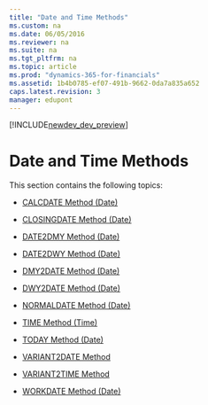 ```yaml
---
title: "Date and Time Methods"
ms.custom: na
ms.date: 06/05/2016
ms.reviewer: na
ms.suite: na
ms.tgt_pltfrm: na
ms.topic: article
ms.prod: "dynamics-365-for-financials"
ms.assetid: 1b4b0785-ef07-491b-9662-0da7a835a652
caps.latest.revision: 3
manager: edupont
---
```


[!INCLUDE[newdev_dev_preview](../includes/newdev_dev_preview.md)]

# Date and Time Methods
This section contains the following topics:  

-   [CALCDATE Method \(Date\)](devenv-CALCDATE-Method-Date.md)  

-   [CLOSINGDATE Method \(Date\)](devenv-CLOSINGDATE-Method-Date.md)  

-   [DATE2DMY Method \(Date\)](devenv-DATE2DMY-Method-Date.md)  

-   [DATE2DWY Method \(Date\)](devenv-DATE2DWY-Method-Date.md)  

<!--NAV -   [DATI2VARIANT Method](devenv-DATI2VARIANT-Method.md)  -->

-   [DMY2DATE Method \(Date\)](devenv-DMY2DATE-Method-Date.md)  

-   [DWY2DATE Method \(Date\)](devenv-DWY2DATE-Method-Date.md)  

-   [NORMALDATE Method \(Date\)](devenv-NORMALDATE-Method-Date.md)  

-   [TIME Method \(Time\)](devenv-TIME-Method-Time.md)  

-   [TODAY Method \(Date\)](devenv-TODAY-Method-Date.md)  

-   [VARIANT2DATE Method](devenv-VARIANT2DATE-Method.md)  

-   [VARIANT2TIME Method](devenv-VARIANT2TIME-Method.md)  

-   [WORKDATE Method \(Date\)](devenv-WORKDATE-Method-Date.md)
